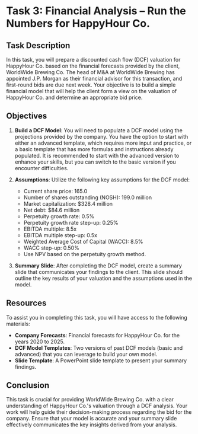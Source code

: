 # Task 3: Financial Analysis – Run the Numbers for HappyHour Co.

## Task Description

In this task, you will prepare a discounted cash flow (DCF) valuation for HappyHour Co. based on the financial forecasts provided by the client, WorldWide Brewing Co. The head of M&A at WorldWide Brewing has appointed J.P. Morgan as their financial advisor for this transaction, and first-round bids are due next week. Your objective is to build a simple financial model that will help the client form a view on the valuation of HappyHour Co. and determine an appropriate bid price.

## Objectives

1. **Build a DCF Model**: You will need to populate a DCF model using the projections provided by the company. You have the option to start with either an advanced template, which requires more input and practice, or a basic template that has more formulas and instructions already populated. It is recommended to start with the advanced version to enhance your skills, but you can switch to the basic version if you encounter difficulties.

2. **Assumptions**: Utilize the following key assumptions for the DCF model:
   - Current share price: 165.0
   - Number of shares outstanding (NOSH): 199.0 million
   - Market capitalization: $328.4 million
   - Net debt: $84.6 million
   - Perpetuity growth rate: 0.5%
   - Perpetuity growth rate step-up: 0.25%
   - EBITDA multiple: 8.5x
   - EBITDA multiple step-up: 0.5x
   - Weighted Average Cost of Capital (WACC): 8.5%
   - WACC step-up: 0.50%
   - Use NPV based on the perpetuity growth method.

3. **Summary Slide**: After completing the DCF model, create a summary slide that communicates your findings to the client. This slide should outline the key results of your valuation and the assumptions used in the model.

## Resources

To assist you in completing this task, you will have access to the following materials:
- **Company Forecasts**: Financial forecasts for HappyHour Co. for the years 2020 to 2025.
- **DCF Model Templates**: Two versions of past DCF models (basic and advanced) that you can leverage to build your own model.
- **Slide Template**: A PowerPoint slide template to present your summary findings.

## Conclusion

This task is crucial for providing WorldWide Brewing Co. with a clear understanding of HappyHour Co.'s valuation through a DCF analysis. Your work will help guide their decision-making process regarding the bid for the company. Ensure that your model is accurate and your summary slide effectively communicates the key insights derived from your analysis.
